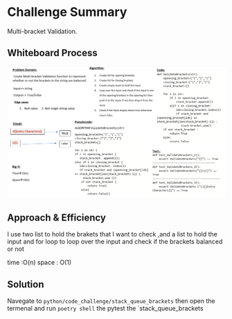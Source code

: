 # Challenge Summary
Multi-bracket Validation.

## Whiteboard Process
![stack queue brackets](stack-queue-brackets.png)

## Approach & Efficiency
I use two list to hold the brakets that I want to check ,and a list to hold the input and for loop to loop over the input and check if the brackets balanced or not

time :O(n)
space : O(1)

## Solution
Navegate to `python/code_challenge/stack_queue_brackets` then open the termenal and run `poetry shell` the pytest the `stack_queue_brackets
